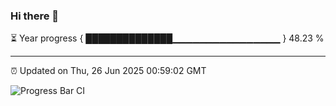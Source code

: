 ### Hi there 👋

⏳ Year progress { ██████████████▁▁▁▁▁▁▁▁▁▁▁▁▁▁▁▁ } 48.23 %

---

⏰ Updated on Thu, 26 Jun 2025 00:59:02 GMT

![Progress Bar CI](https://github.com/Shyam-Makwana/GitHub-Actions-Demo/workflows/Progress%20Bar%20CI/badge.svg)

